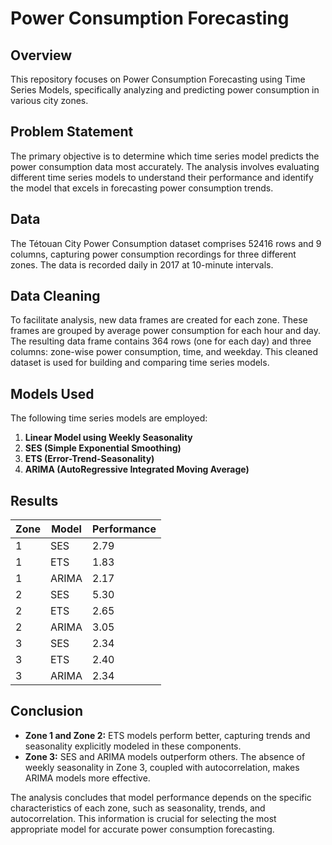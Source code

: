 # Power Consumption Forecasting

## Overview

This repository focuses on Power Consumption Forecasting using Time Series Models, specifically analyzing and predicting power consumption in various city zones. 

## Problem Statement

The primary objective is to determine which time series model predicts the power consumption data most accurately. The analysis involves evaluating different time series models to understand their performance and identify the model that excels in forecasting power consumption trends.

## Data

The Tétouan City Power Consumption dataset comprises 52416 rows and 9 columns, capturing power consumption recordings for three different zones. The data is recorded daily in 2017 at 10-minute intervals.

## Data Cleaning

To facilitate analysis, new data frames are created for each zone. These frames are grouped by average power consumption for each hour and day. The resulting data frame contains 364 rows (one for each day) and three columns: zone-wise power consumption, time, and weekday. This cleaned dataset is used for building and comparing time series models.

## Models Used

The following time series models are employed:

1. **Linear Model using Weekly Seasonality**
2. **SES (Simple Exponential Smoothing)**
3. **ETS (Error-Trend-Seasonality)**
4. **ARIMA (AutoRegressive Integrated Moving Average)**

## Results

| Zone | Model | Performance |
|------|-------|-------------|
| 1    | SES   | 2.79        |
| 1    | ETS   | 1.83        |
| 1    | ARIMA | 2.17        |
| 2    | SES   | 5.30        |
| 2    | ETS   | 2.65        |
| 2    | ARIMA | 3.05        |
| 3    | SES   | 2.34        |
| 3    | ETS   | 2.40        |
| 3    | ARIMA | 2.34        |

## Conclusion

- **Zone 1 and Zone 2:** ETS models perform better, capturing trends and seasonality explicitly modeled in these components.
- **Zone 3:** SES and ARIMA models outperform others. The absence of weekly seasonality in Zone 3, coupled with autocorrelation, makes ARIMA models more effective.

The analysis concludes that model performance depends on the specific characteristics of each zone, such as seasonality, trends, and autocorrelation. This information is crucial for selecting the most appropriate model for accurate power consumption forecasting.
